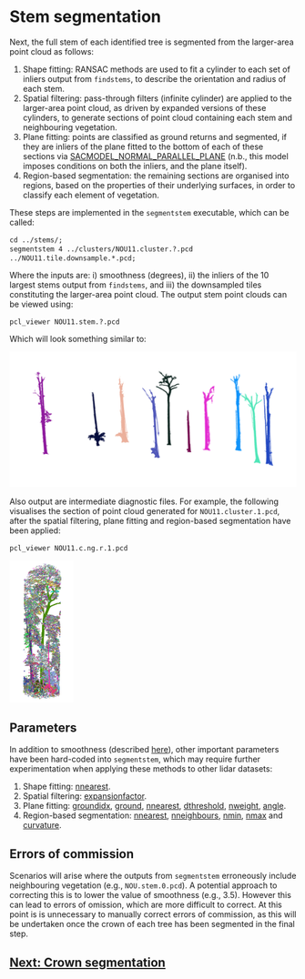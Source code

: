 # Stem segmentation

Next, the full stem of each identified tree is segmented from the larger-area point cloud as follows:

1. Shape fitting: RANSAC methods are used to fit a cylinder to each set of inliers output from `findstems`, to describe the orientation and radius of each stem.
2. Spatial filtering: pass-through filters (infinite cylinder) are applied to the larger-area point cloud, as driven by expanded versions of these cylinders, to generate sections of point cloud containing each stem and neighbouring vegetation.
3. Plane fitting: points are classified as ground returns and segmented, if they are inliers of the plane fitted to the bottom of each of these sections via [SACMODEL_NORMAL_PARALLEL_PLANE](https://pointclouds.org/documentation/classpcl_1_1_sample_consensus_model_normal_parallel_plane.html) (n.b., this model imposes conditions on both the inliers, and the plane itself).
4. Region-based segmentation: the remaining sections are organised into regions, based on the properties of their underlying surfaces, in order to classify each element of vegetation.

These steps are implemented in the `segmentstem` executable, which can be called:

```
cd ../stems/;
segmentstem 4 ../clusters/NOU11.cluster.?.pcd ../NOU11.tile.downsample.*.pcd;
```

Where the inputs are: i) smoothness (degrees), ii) the inliers of the 10 largest stems output from `findstems`, and iii) the downsampled tiles constituting the larger-area point cloud. The output stem point clouds can be viewed using:

```
pcl_viewer NOU11.stem.?.pcd
```

Which will look something similar to:

<img src="/doc/images/stems.png" width="750">

Also output are intermediate diagnostic files. For example, the following visualises the section of point cloud generated for `NOU11.cluster.1.pcd`, after the spatial filtering, plane fitting and region-based segmentation have been applied:

```
pcl_viewer NOU11.c.ng.r.1.pcd
```

<img src="/doc/images/stem_ngr.png" height="250">

## Parameters

In addition to smoothness (described [here](tutorial_findstems.md#Parameters)), other important parameters have been hard-coded into `segmentstem`, which may require further experimentation when applying these methods to other lidar datasets:

1. Shape fitting: [nnearest](../src/segmentstem.cpp#L27).
2. Spatial filtering: [expansionfactor](../src/segmentstem.cpp#L35).
3. Plane fitting: [groundidx](../src/segmentstem.cpp#L50), [ground](../src/segmentstem.cpp#L54), [nnearest](../src/segmentstem.cpp#L56), [dthreshold](../src/segmentstem.cpp#L57), [nweight](../src/segmentstem.cpp#L57), [angle](../src/segmentstem.cpp#L57).
4. Region-based segmentation: [nnearest](../src/segmentstem.cpp#L68), [nneighbours](../src/segmentstem.cpp#L70), [nmin](../src/segmentstem.cpp#L70), [nmax](../src/segmentstem.cpp#L70) and [curvature](../src/segmentstem.cpp#L70).

## Errors of commission

Scenarios will arise where the outputs from `segmentstem` erroneously include neighbouring vegetation (e.g., `NOU.stem.0.pcd`). A potential approach to correcting this is to lower the value of smoothness (e.g., 3.5). However this can lead to errors of omission, which are more difficult to correct. At this point is is unnecessary to manually correct errors of commission, as this will be undertaken once the crown of each tree has been segmented in the final step.

## [Next: Crown segmentation](tutorial_findstems.md)

